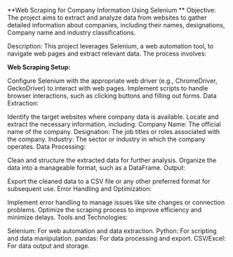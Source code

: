**Web Scraping for Company Information Using Selenium
**
Objective: The project aims to extract and analyze data from websites to gather detailed information about companies, including their names, designations, Company name and industry classifications.

Description: This project leverages Selenium, a web automation tool, to navigate web pages and extract relevant data. The process involves:

**Web Scraping Setup:**

Configure Selenium with the appropriate web driver (e.g., ChromeDriver, GeckoDriver) to interact with web pages.
Implement scripts to handle browser interactions, such as clicking buttons and filling out forms.
Data Extraction:

Identify the target websites where company data is available.
Locate and extract the necessary information, including:
Company Name: The official name of the company.
Designation: The job titles or roles associated with the company.
Industry: The sector or industry in which the company operates.
Data Processing:

Clean and structure the extracted data for further analysis.
Organize the data into a manageable format, such as a DataFrame.
Output:

Export the cleaned data to a CSV file or any other preferred format for subsequent use.
Error Handling and Optimization:

Implement error handling to manage issues like site changes or connection problems.
Optimize the scraping process to improve efficiency and minimize delays.
Tools and Technologies:

Selenium: For web automation and data extraction.
Python: For scripting and data manipulation.
pandas: For data processing and export.
CSV/Excel: For data output and storage.
